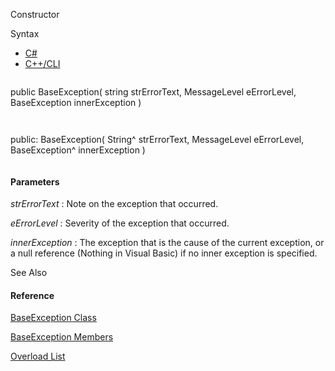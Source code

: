 Constructor

Syntax

* [C#](#i-syntax-CS)
* [C++/CLI](#i-syntax-CPP2005)

```
```
public BaseException( 
   string strErrorText,
   MessageLevel eErrorLevel,
   BaseException innerException
)
```
```

```
```
public:
BaseException( 
   String^ strErrorText,
   MessageLevel eErrorLevel,
   BaseException^ innerException
)
```
```

#### Parameters

*strErrorText*
:   Note on the exception that occurred.

*eErrorLevel*
:   Severity of the exception that occurred.

*innerException*
:   The exception that is the cause of the current exception, or a null reference (Nothing in Visual Basic) if no inner exception is specified.



See Also

#### Reference

[BaseException Class](Eplan.EplApi.Baseu~Eplan.EplApi.Base.BaseException.html)
  
[BaseException Members](Eplan.EplApi.Baseu~Eplan.EplApi.Base.BaseException_members.html)
  
[Overload List](Eplan.EplApi.Baseu~Eplan.EplApi.Base.BaseException~_ctor.html)